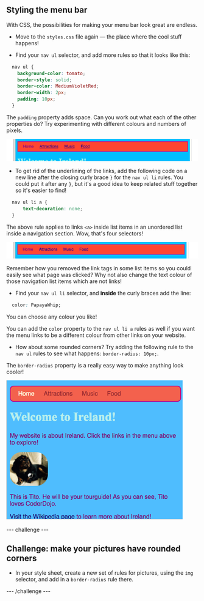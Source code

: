 ## Styling the menu bar

With CSS, the possibilities for making your menu bar look great are endless. 

- Move to the `styles.css` file again — the place where the cool stuff happens!

- Find your `nav ul` selector, and add more rules so that it looks like this:

```css
  nav ul {
    background-color: tomato;
    border-style: solid;
    border-color: MediumVioletRed;
    border-width: 2px;
    padding: 10px;
  }
```

The `padding` property adds space. Can you work out what each of the other properties do? Try experimenting with different colours and numbers of pixels.  

![Menu bar with borders and padding added](images/egMenuBarMoreStyle.png)

- To get rid of the underlining of the links, add the following code on a new line after the closing curly brace `}` for the `nav ul li` rules. You could put it after any `}`, but it's a good idea to keep related stuff together so it's easier to find!

```css
  nav ul li a {
      text-decoration: none;
  }
```
   
The above rule applies to links `<a>` inside list items in an unordered list inside a navigation section. Wow, that's four selectors! 

![Menu bar with link underlining removed](images/egMenuBarNoUnderline.png)

Remember how you removed the link tags in some list items so you could easily see what page was clicked? Why not also change the text colour of those navigation list items which are not links! 

- Find your `nav ul li` selector, and **inside** the curly braces add the line:

```css
  color: PapayaWhip;
```

You can choose any colour you like! 
  
You can add the `color` property to the `nav ul li a` rules as well if you want the menu links to be a different colour from other links on your website.

- How about some rounded corners? Try adding the following rule to the `nav ul` rules to see what happens: `border-radius: 10px;`.
  
The `border-radius` property is a really easy way to make anything look cooler! 

![Example of stylesheet and web page](images/egMenuBarFullStyles_result.png)

--- challenge ---

## Challenge: make your pictures have rounded corners

- In your style sheet, create a new set of rules for pictures, using the `img` selector, and add in a `border-radius` rule there.

--- /challenge ---

